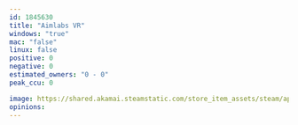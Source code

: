 ```yaml
---
id: 1845630
title: "Aimlabs VR"
windows: "true"
mac: "false"
linux: false
positive: 0
negative: 0
estimated_owners: "0 - 0"
peak_ccu: 0

image: https://shared.akamai.steamstatic.com/store_item_assets/steam/apps/1845630/header.jpg?t=1702591875
opinions:
---
```

